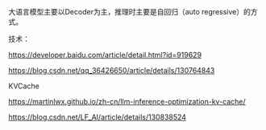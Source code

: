 





大语言模型主要以Decoder为主，推理时主要是自回归（auto regressive）的方式。







技术：

https://developer.baidu.com/article/detail.html?id=919629

https://blog.csdn.net/qq_36426650/article/details/130764843



KVCache

https://martinlwx.github.io/zh-cn/llm-inference-optimization-kv-cache/

https://blog.csdn.net/LF_AI/article/details/130838524







